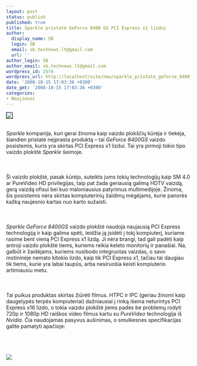 ```yaml
---
layout: post
status: publish
published: true
title: Sparkle pristatė GeForce 8400 GS PCI Express x1 lizdui
author:
  display_name: SB
  login: SB
  email: sb.technews.lt@gmail.com
  url: ''
author_login: SB
author_email: sb.technews.lt@gmail.com
wordpress_id: 2574
wordpress_url: http://localhost/site/new/sparkle_pristate_geforce_8400_gs_pci_express_x1_lizdui/
date: '2008-10-15 17:03:36 +0300'
date_gmt: '2008-10-15 17:03:36 +0300'
categories:
- Naujienos
---
```

<div class="imgright"><img src="http://tbn0.google.com/images?q=tbn:ztXEp4HoRqLMOM:http://www.dcs-online.biz/shop/images/sparkle/logo.gif" border="1"></div>
<p><br><i>Sparkle</i> kompanija, kuri gerai žinoma kaip vaizdo plokščių kūrėja ir tiekėja, šiandien pristatė neįprasta produktą – tai <i>GeForce 8400GS</i> vaizdo posistemis, kuris yra skirtas PCI Express x1 lizdui. Tai yra pirmoji tokio tipo vaizdo plokštė <i>Sparkle</i> šeimoje.<br />
<br><br />
<br>Ši vaizdo plokštė, pasak kūrėjo, suteikts jums tokių technologijų kaip SM 4.0 ar PureVideo HD privilegijas, taip pat žada geriausią galimą HDTV vaizdą, gerą vaizdą ofisui bei kuo maloniausius patyrimus multimedijoje. Žinoma, šis posistemis nėra skirtas kompiuterinių žaidimų mėgėjams, kurie panorės kažką naujesnio kartas nuo karto sužaisti.<br />
<br><br />
<br><i>Sparkle GeForce 8400GS</i> vaizdo plokštė naudoja naujausią PCI Express technologiją ir kaip galima spėti, leidžia ją įsidėti į tokį kompiuterį, kuriame rasime bent vieną PCI Express x1 lizdą. Ji nėra brangi, tad gali padėti kaip antroji vaizdo plokštė tiems, kuriems reikia keleto monitorių ir panašiai. Na, galbūt ir žaidėjams, kuriems nusibodo integruotas vaizdas, o savo motininėje nemato kitokio lizdo, kaip tik PCI Express x1, tačiau tai daugiau tik tiems, kurie yra labai taupūs, arba nesiruošia keisti kompiuterio artimiausiu metu.<br />
<br><br />
<br>Tai puikus produktas skirtas žiūrėti filmus. HTPC ir IPC (geriau žinomi kaip daugelypės terpės kompiuteriai)  dažniausiai į rinką išeina neturintys PCI Express x16 lizdo, o tokia vaizdo plokštė jiems padės be problemų rodyti 720p ir 1080p HD raiškos video filmus kartu su <i>PureVideo</i> technologija iš <i>Nvidia</i>. Čia naudojamas pasyvus aušinimas, o smulkesnes specifikacijas galite pamatyti apačioje:<br />
<br><br />
<br><br><img src="http://www.techpowerup.com/img/08-10-15/43c.jpg"><br><br />
<br><br />
<br><br />
<br></p>
